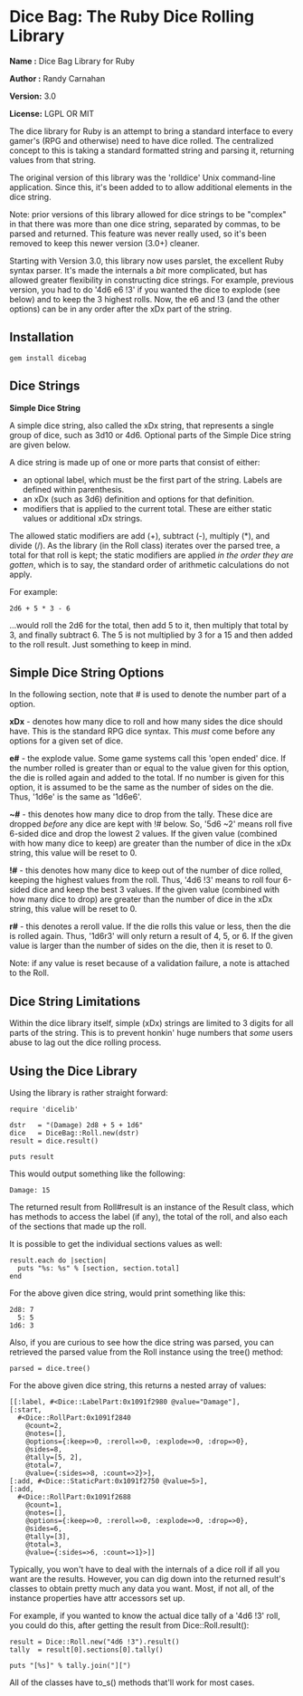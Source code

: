 Dice Bag: The Ruby Dice Rolling Library
=======================================

**Name   :** Dice Bag Library for Ruby

**Author :** Randy Carnahan

**Version:** 3.0

**License:** LGPL OR MIT

The dice library for Ruby is an attempt to bring a standard interface
to every gamer's (RPG and otherwise) need to have dice rolled. The 
centralized concept to this is taking a standard formatted string and
parsing it, returning values from that string.

The original version of this library was the 'rolldice' Unix
command-line application. Since this, it's been added to to allow
additional elements in the dice string.

Note: prior versions of this library allowed for dice strings to be
"complex" in that there was more than one dice string, separated by
commas, to be parsed and returned. This feature was never really used,
so it's been removed to keep this newer version (3.0+) cleaner.

Starting with Version 3.0, this library now uses parslet, the excellent
Ruby syntax parser. It's made the internals a *bit* more complicated,
but has allowed greater flexibility in constructing dice strings. For 
example, previous version, you had to do '4d6 e6 !3' if you wanted the
dice to explode (see below) and to keep the 3 highest rolls. Now, the
e6 and !3 (and the other options) can be in any order after the xDx
part of the string.

Installation
------------

    gem install dicebag


Dice Strings
------------

**Simple Dice String**

A simple dice string, also called the xDx string, that represents a
single group of dice, such as 3d10 or 4d6. Optional parts of the 
Simple Dice string are given below.

A dice string is made up of one or more parts that consist of either:

- an optional label, which must be the first part of the string.
  Labels are defined within parenthesis.
- an xDx (such as 3d6) definition and options for that definition.
- modifiers that is applied to the current total. These are either
  static values or additional xDx strings.

The allowed static modifiers are add (+), subtract (-), multiply (\*),
and divide (/). As the library (in the Roll class) iterates over the
parsed tree, a total for that roll is kept; the static modifiers are 
applied *in the order they are gotten*, which is to say, the standard
order of arithmetic calculations do not apply.

For example:

    2d6 + 5 * 3 - 6

...would roll the 2d6 for the total, then add 5 to it, then multiply
that total by 3, and finally subtract 6. The 5 is not multiplied by 3
for a 15 and then added to the roll result. Just something to keep in
mind.

Simple Dice String Options
--------------------------

In the following section, note that # is used to denote the number
part of a option.

**xDx** - denotes how many dice to roll and how many sides the dice
should have. This is the standard RPG dice syntax. This *must* come 
before any options for a given set of dice.

**e#** - the explode value. Some game systems call this 'open ended'
dice. If the number rolled is greater than or equal to the value given
for this option, the die is rolled again and added to the total. If no
number is given for this option, it is assumed to be the same as the
number of sides on the die. Thus, '1d6e' is the same as '1d6e6'.

**~#** - this denotes how many dice to drop from the tally. These dice
are dropped *before* any dice are kept with !# below. So, '5d6 ~2' 
means roll five 6-sided dice and drop the lowest 2 values. If the given
value (combined with how many dice to keep) are greater than the number
of dice in the xDx string, this value will be reset to 0.

**!#** - this denotes how many dice to keep out of the number of dice
rolled, keeping the highest values from the roll. Thus, '4d6 !3' means
to roll four 6-sided dice and keep the best 3 values. If the given value
(combined with how many dice to drop) are greater than the number of dice
in the xDx string, this value will be reset to 0.

**r#** - this denotes a reroll value. If the die rolls this value or 
less, then the die is rolled again. Thus, '1d6r3' will only return a 
result of 4, 5, or 6. If the given value is larger than the number of
sides on the die, then it is reset to 0.

Note: if any value is reset because of a validation failure, a note is
attached to the Roll.

Dice String Limitations
-----------------------

Within the dice library itself, simple (xDx) strings are limited to 3
digits for all parts of the string. This is to prevent honkin' huge 
numbers that *some* users abuse to lag out the dice rolling process.

Using the Dice Library
----------------------

Using the library is rather straight forward:

    require 'dicelib'

    dstr   = "(Damage) 2d8 + 5 + 1d6"
    dice   = DiceBag::Roll.new(dstr)
    result = dice.result()

    puts result

This would output something like the following:

    Damage: 15

The returned result from Roll#result is an instance of the Result
class, which has methods to access the label (if any), the total of
the roll, and also each of the sections that made up the roll. 

It is possible to get the individual sections values as well:

    result.each do |section|
      puts "%s: %s" % [section, section.total]
    end

For the above given dice string, would print something like this:

    2d8: 7
      5: 5
    1d6: 3

Also, if you are curious to see how the dice string was parsed, you can 
retrieved the parsed value from the Roll instance using the tree() method:

    parsed = dice.tree()

For the above given dice string, this returns a nested array of values:

    [[:label, #<Dice::LabelPart:0x1091f2980 @value="Damage"],
    [:start,
      #<Dice::RollPart:0x1091f2840
        @count=2,
        @notes=[],
        @options={:keep=>0, :reroll=>0, :explode=>0, :drop=>0},
        @sides=8,
        @tally=[5, 2],
        @total=7,
        @value={:sides=>8, :count=>2}>],
    [:add, #<Dice::StaticPart:0x1091f2750 @value=5>],
    [:add,
      #<Dice::RollPart:0x1091f2688
        @count=1,
        @notes=[],
        @options={:keep=>0, :reroll=>0, :explode=>0, :drop=>0},
        @sides=6,
        @tally=[3],
        @total=3,
        @value={:sides=>6, :count=>1}>]]

Typically, you won't have to deal with the internals of a dice roll if all
you want are the results. However, you can dig down into the returned
result's classes to obtain pretty much any data you want. Most, if not
all, of the instance properties have attr accessors set up.

For example, if you wanted to know the actual dice tally of a '4d6 !3' roll,
you could do this, after getting the result from Dice::Roll.result():

    result = Dice::Roll.new("4d6 !3").result()
    tally  = result[0].sections[0].tally()

    puts "[%s]" % tally.join("][")

All of the classes have to_s() methods that'll work for most cases.

